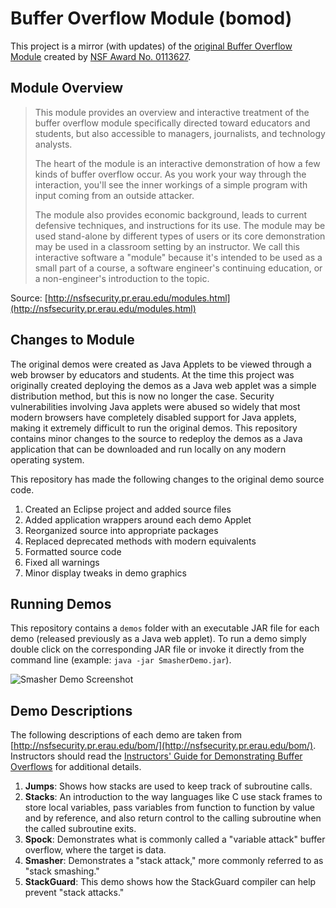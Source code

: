 # Buffer Overflow Module (bomod)
This project is a mirror (with updates) of the [original Buffer Overflow Module](http://nsfsecurity.pr.erau.edu/bom/) created by [NSF Award No. 0113627](http://www.nsf.gov/awardsearch/showAward?AWD_ID=0113627).

## Module Overview

> This module provides an overview and interactive treatment of the buffer overflow module specifically directed toward educators and students, but also accessible to managers, journalists, and technology analysts.
> 
> The heart of the module is an interactive demonstration of how a few kinds of buffer overflow occur. As you work your way through the interaction, you'll see the inner workings of a simple program with input coming from an outside attacker.
> 
> The module also provides economic background, leads to current defensive techniques, and instructions for its use. The module may be used stand-alone by different types of users or its core demonstration may be used in a classroom setting by an instructor. We call this interactive software a "module" because it's intended to be used as a small part of a course, a software engineer's continuing education, or a non-engineer's introduction to the topic.

Source: [http://nsfsecurity.pr.erau.edu/modules.html](http://nsfsecurity.pr.erau.edu/modules.html)

## Changes to Module
The original demos were created as Java Applets to be viewed through a web browser by educators and students.  At the time this project was originally created deploying the demos as a Java web applet was a simple distribution method, but this is now no longer the case.  Security vulnerabilities involving Java applets were abused so widely that most modern browsers have completely disabled support for Java applets, making it extremely difficult to run the original demos.  This repository contains minor changes to the source to redeploy the demos as a Java application that can be downloaded and run locally on any modern operating system.

This repository has made the following changes to the original demo source code.

1. Created an Eclipse project and added source files
2. Added application wrappers around each demo Applet
3. Reorganized source into appropriate packages
4. Replaced deprecated methods with modern equivalents
5. Formatted source code
6. Fixed all warnings
7. Minor display tweaks in demo graphics

## Running Demos
This repository contains a `demos` folder with an executable JAR file for each demo (released previously as a Java web applet). To run a demo simply double click on the corresponding JAR file or invoke it directly from the command line (example: `java -jar SmasherDemo.jar`).

![Smasher Demo Screenshot](screenshot.png)

## Demo Descriptions
The following descriptions of each demo are taken from [http://nsfsecurity.pr.erau.edu/bom/](http://nsfsecurity.pr.erau.edu/bom/).  Instructors should read the [Instructors' Guide for Demonstrating Buffer Overflows](http://nsfsecurity.pr.erau.edu/bom_docs/Demos/script.html) for additional details.

1. **Jumps**: Shows how stacks are used to keep track of subroutine calls.
2. **Stacks**: An introduction to the way languages like C use stack frames to store local variables, pass variables from function to function by value and by reference, and also return control to the calling subroutine when the called subroutine exits. 
3. **Spock**: Demonstrates what is commonly called a "variable attack" buffer overflow, where the target is data. 
4. **Smasher**: Demonstrates a "stack attack," more commonly referred to as "stack smashing." 
5. **StackGuard**: This demo shows how the StackGuard compiler can help prevent "stack attacks." 

